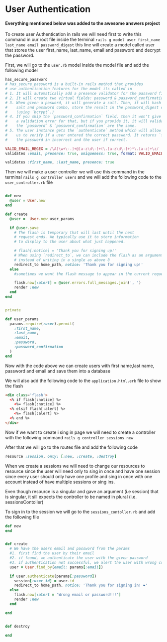 # User Authentication
#### Everything mentioned below was added to the awesome answers project


To create user Authentication in rails we will need first to write this command in our root file inside the terminal `rails g model user first_name last_name email password_digest` this line will create a model called user that stores the user first_name, last_name, email and password and decrypt the password.


First, we will go to the `user.rb` model inside the model file and add the following model
```ruby
has_secure_password
# has_secure_password is a built-in rails method that provides
# use authentication features for the model its called in
# 1. It will automatically add a presence validator for the password field
# 2. It will create two virtual fields: password & password_confirmation
# 3. When given a pasword, it will generate a salt. Then, it will hash the hash
#    salt and password combo, store the result in the password_digest column
#    (using `bcrypt`.)
# 4. If you skip the `password_confirmation` field, then it won't give you
#    a validation error for that, but if you provide it, it will validate that
#    the `password` & `password_confirmation` are the same.
# 5. The user instance gets the `authenticate` method which will allow
#    us to verify if a user entered the correct password. It returns `false` if
#    the password in incorrect and the user if correct.

VALID_EMAIL_REGEX = /\A[\w+\-.]+@[a-z\d\-]+(\.[a-z\d\-]+)*\.[a-z]+\z/
validates :email, presence: true, uniqueness: true, format: VALID_EMAIL_REGEX

validates :first_name, :last_name, presence: true


```

Then we will make a user controller we will use this command in the terminal `rails g controller users` and we will add the following code to the `user_controller.rb` file
```rb

def new
  @user = User.new
end

def create
  @user =  User.new user_params

  if @user.save
    # The flash is temporary that will last until the next
    # request ends. We typically use it to store information
    # to display to the user about what just happened.

    # flash[:notice] = 'Thank you for signing up!'
    # When using `redirect_to`, we can include the flash as an argument
    # instead of writing in a single as above ð
    redirect_to home_path, notice: 'Thank you for signing up!'
  else
    #sometimes we want the flash message to appear in the current request and not the next one. User `flash.now[...]` in that sitaution

    flash.now[:alert] = @user.errors.full_messages.join(', ')
    render :new
  end
end


private

def user_params
  params.require(:user).permit(
    :first_name,
    :last_name,
    :email,
    :password,
    :password_confirmation
  )
end
```
Now with the code above we can create users with first name,last name, password and email and save them into a database



We will also add the following code to the `application.html.erb` file to show the flash
```HTML
<div class='flash'>
  <% if flash[:notice] %>
    <%= flash[:notice] %>
  <% elsif flash[:alert] %>
    <%= flash[:alert] %>
  <% end %>
</div>


```


Now if we want to create i sing in page we will need to create a controller with the following command `rails g controller sessions new`


After that we will go to the routes file and add the following code
```ruby
resource :session, only: [:new, :create, :destroy]

```

When we create a sessions we will need to change our resources to resource since the user will need only to sing in once and have one session since every user should only have one profile and sing in once with one account instead of have multiple sessions or sing ins.

Even though resource is a singular and gave an argument (i.e session) that is singular, it sill expects the controller to be named in plural (i.e. sessionsContoller)



To sign in to the session we will go to the `sessions_contoller.rb` and add the following file
```ruby
def new
end


def create
  # We have the users email and password from the params
  #1. first find the user by their email
  #2. if found, we authenticate the user with the given password
  #3. if authentication not successful, we alert the user with wrong credentionls
  user = User.find_by(email: params[:email])

  if user.authenticate(params[:password])
    session[:user_id] = user.id
    redirect_to home_path, notice: 'Thank you for signing in! ❤️'
  else
    flash.now[:alert = 'Wrong email or password!!!']
    render :new
  end

end


def destroy

end

```
